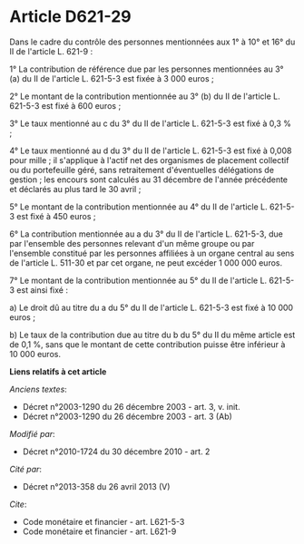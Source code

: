 # Article D621-29

Dans le cadre du contrôle des personnes mentionnées aux 1° à 10° et 16° du II de l'article L. 621-9 : 

1° La contribution de référence due par les personnes mentionnées au 3° (a) du II de l'article L. 621-5-3 est fixée à 3 000
euros ; 

2° Le montant de la contribution mentionnée au 3° (b) du II de l'article L. 621-5-3 est fixé à 600 euros ; 

3° Le taux mentionné au c du 3° du II de l'article L. 621-5-3 est fixé à 0,3 % ; 

4° Le taux mentionné au d du 3° du II de l'article L. 621-5-3 est fixé à 0,008 pour mille ; il s'applique à l'actif net des
organismes de placement collectif ou du portefeuille géré, sans retraitement d'éventuelles délégations de gestion ; les
encours sont calculés au 31 décembre de l'année précédente et déclarés au plus tard le 30 avril ; 

5° Le montant de la contribution mentionnée au 4° du II de l'article L. 621-5-3 est fixé à 450 euros ; 

6° La contribution mentionnée au a du 3° du II de l'article L. 621-5-3, due par l'ensemble des personnes relevant d'un même
groupe ou par l'ensemble constitué par les personnes affiliées à un organe central au sens de l'article L. 511-30 et par cet
organe, ne peut excéder 1 000 000 euros.

7° Le montant de la contribution mentionnée au 5° du II de l'article L. 621-5-3 est ainsi fixé :

a) Le droit dû au titre du a du 5° du II de l'article L. 621-5-3 est fixé à 10 000 euros ;

b) Le taux de la contribution due au titre du b du 5° du II du même article est de 0,1 %, sans que le montant de cette
contribution puisse être inférieur à 10 000 euros.

**Liens relatifs à cet article**

_Anciens textes_:

  - Décret n°2003-1290 du 26 décembre 2003 - art. 3, v. init.
  - Décret n°2003-1290 du 26 décembre 2003 - art. 3 (Ab)

_Modifié par_:

  - Décret n°2010-1724 du 30 décembre 2010 - art. 2

_Cité par_:

  - Décret n°2013-358 du 26 avril 2013 (V)

_Cite_:

  - Code monétaire et financier - art. L621-5-3
  - Code monétaire et financier - art. L621-9
